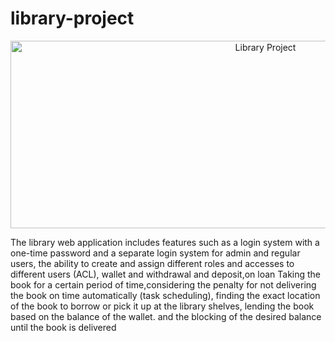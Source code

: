 # library-project
<p align="center"><img src="https://konkourkomak.com/wp-content/uploads/2016/07/%D9%86%D8%BA%DB%8C%D9%82%D9%84%D8%A8%D8%BA%D9%86.jpg" width="800" height="300" alt="Library Project"></p>
The library web application includes features such as a login system with a one-time password and a separate login system for admin and regular users, the ability to create and assign different roles and accesses  to different users (ACL), wallet and withdrawal and deposit,on loan Taking the book for a certain period of time,considering the penalty for not delivering the book on time automatically (task scheduling), finding the exact location of the book to borrow or pick it up at the library shelves, lending the book based on the balance of the wallet. and the blocking of the desired balance until the book is delivered

